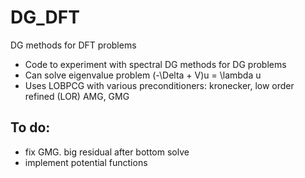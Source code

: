 # DG_DFT
DG methods for DFT problems

- Code to experiment with spectral DG methods for DG problems
- Can solve eigenvalue problem (-\Delta  + V)u = \lambda u
- Uses LOBPCG with various preconditioners: kronecker, low order refined (LOR) AMG, GMG 


## To do:
- fix GMG. big residual after bottom solve
- implement potential functions

